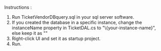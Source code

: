 Instructions :
1. Run TicketVendorDBquery.sql in your sql server software.
2. If you created the database in a specific instance, change the instanceName property in TicketDAL.cs to "\\{your-instance-name}", else keep it as ""
3. Right-click UI and set it as startup project.
4. Run.
